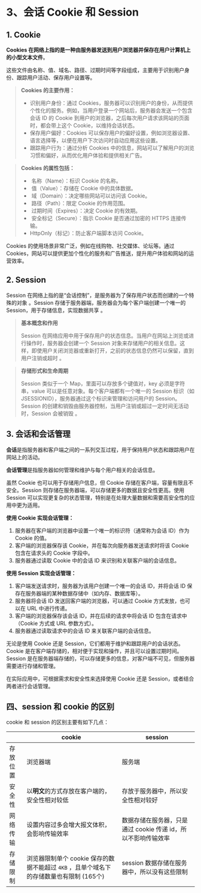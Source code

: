 # 3、会话 Cookie 和 Session

## 1. Cookie

‌**Cookies 在网络上指的是一种由服务器发送到用户浏览器并保存在用户计算机上的小型文本文件**‌。

这些文件由名称、值、域名、路径、过期时间等字段组成，主要用于识别用户身份、跟踪用户活动、保存用户设置等。‌

> **Cookies 的主要作用：**
>
> - 识别用户身份：通过 Cookies，服务器可以识别用户的身份，从而提供个性化的服务。例如，当用户登录一个网站后，服务器会发送一个包含会话 ID 的 Cookie 到用户的浏览器，之后每次用户请求该网站的页面时，都会带上这个 Cookie，以维持会话状态。
> - 保存用户偏好：Cookies 可以保存用户的偏好设置，例如浏览器设置、语言选择等，以便在用户下次访问时自动应用这些设置。
> - 跟踪用户行为：通过分析 Cookies 中的信息，网站可以了解用户的浏览习惯和偏好，从而优化用户体验和提供相关广告。

> **Cookies 的属性包括：**
>
> - ‌ 名称（Name）：标识 Cookie 的名称。
> - ‌ 值（Value）：存储在 Cookie 中的具体数据。
> - ‌ 域（Domain）：决定哪些网站可以访问该 Cookie。
> - ‌ 路径（Path）：限定 Cookie 的作用范围。
> - ‌ 过期时间（Expires）：决定 Cookie 的有效期。
> - ‌ 安全标记（Secure）：指示 Cookie 是否通过加密的 HTTPS 连接传输。
> - ‌HttpOnly（标记）：防止客户端脚本访问 Cookie。

Cookies 的使用场景非常广泛，例如在线购物、社交媒体、论坛等。通过 Cookies，网站可以提供更加个性化的服务和广告推送，提升用户体验和网站的运营效率。

## 2. Session

Session 在网络上指的是“会话控制”，是服务器为了保存用户状态而创建的一个特殊的对象 ‌。Session 存储于服务器端，服务器会为每个客户端创建一个唯一的 Session，用于存储信息，实现数据共享 ‌。

> **基本概念和作用**
>
> Session 在网络应用中用于保存用户的状态信息。当用户在网站上浏览或进行操作时，服务器会创建一个 Session 对象来存储用户的相关信息。这样，即使用户关闭浏览器或重新打开，之前的状态信息仍然可以保留，直到用户注销或超时 ‌。

> **存储形式和生命周期**
>
> Session 类似于一个 Map，里面可以存放多个键值对，key 必须是字符串，value 可以是任意对象。每个客户端都有一个唯一的 Session 标识（如 JSESSIONID），服务器通过这个标识来管理和访问用户的 Session。Session 的创建和销毁由服务器控制，当用户注销或超过一定时间无活动时，Session 会被销毁 ‌。

## 3. 会话和会话管理

**会话**是指服务器和客户端之间的一系列交互过程，用于保持用户状态和跟踪用户在网站上的活动。

**会话管理**是指服务器如何管理和维护与每个用户相关的会话信息。

虽然 Cookie 也可以用于存储用户信息，但 Cookie 存储在客户端，容量有限且不安全。Session 则存储在服务器端，可以存储更多的数据且安全性更高。使用 Session 可以实现更复杂的状态管理，特别是在处理大量数据和需要高安全性的应用中更为适用。

**使用 Cookie 实现会话管理：**

1. 服务器在客户端的浏览器中设置一个唯一的标识符（通常称为会话 ID）作为 Cookie 的值。
2. 客户端的浏览器保存该 Cookie，并在每次向服务器发送请求时将该 Cookie 包含在请求头的 Cookie 字段中。
3. 服务器通过读取 Cookie 中的会话 ID 来识别和关联客户端的会话信息。

**使用 Session 实现会话管理：**

1. 客户端发送请求时，服务器为该用户创建一个唯一的会话 ID，并将会话 ID 保存在服务器端的某种数据存储中（如内存、数据库等）。
2. 服务器将会话 ID 发送回客户端的浏览器，可以通过 Cookie 方式发放，也可以在 URL 中进行传递。
3. 客户端的浏览器保存该会话 ID，并在后续的请求中将会话 ID 包含在请求中（Cookie 方式或 URL 参数方式）。
4. 服务器通过读取请求中的会话 ID 来关联客户端的会话信息。

无论是使用 Cookie 还是 Session，它们都用于维护和跟踪用户的会话状态。Cookie 是在客户端存储的，相对便于实现和操作，并且可以设置过期时间。Session 是在服务器端存储的，可以存储更多的信息，对客户端不可见，但服务器需要进行存储和管理。

在实际应用中，可根据需求和安全性来选择使用 Cookie 还是 Session，或者结合两者进行会话管理。

## 四、session 和 cookie 的区别

cookie 和 session 的区别主要有如下几点：

|          | cookie                                                       | session                                                      |
| -------- | ------------------------------------------------------------ | ------------------------------------------------------------ |
| 存放位置 | 浏览器端                                                     | 服务端                                                       |
| 安全性   | 以**明文**的方式存放在客户端的，安全性相对较低               | 存放于服务器中，所以安全性相对较好                           |
| 网络传输 | 设置内容过多会增大报文体积， 会影响传输效率                  | 数据存储在服务器，只是通过 cookie 传递 id，所以不影响传输效率 |
| 存储限制 | 浏览器限制单个 cookie 保存的数据不能超过 `4KB` ，且单个域名下的存储数量也有限制 (165个) | session 数据存储在服务器中，所以没有这些限制                 |
